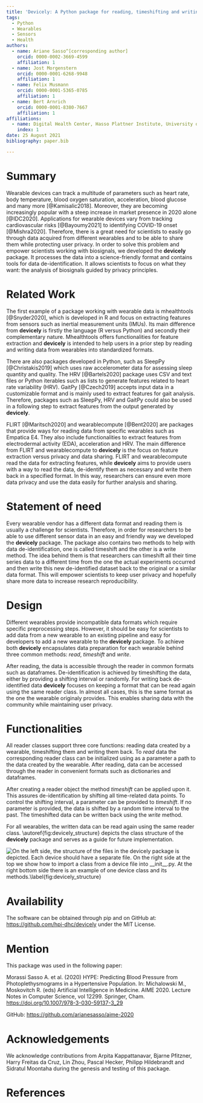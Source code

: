 ```yaml
---
title: 'Devicely: A Python package for reading, timeshifting and writing sensor data'
tags:
  - Python
  - Wearables
  - Sensors
  - Health
authors:
  - name: Ariane Sasso^[corresponding author]
    orcid: 0000-0002-3669-4599
    affiliation: 1
  - name: Jost Morgenstern
    orcid: 0000-0001-6268-9948
    affiliation: 1
  - name: Felix Musmann
    orcid: 0000-0001-5365-0785
    affiliation: 1
  - name: Bert Arnrich
    orcid: 0000-0001-8380-7667
    affiliation: 1
affiliations:
  - name: Digital Health Center, Hasso Plattner Institute, University of Potsdam
    index: 1
date: 25 August 2021
bibliography: paper.bib

---
```


# Summary

Wearable devices can track a multitude of parameters such as heart rate, body
temperature, blood oxygen saturation, acceleration, blood glucose and many more
[@Kamisalic2018]. Moreover, they are becoming increasingly popular with a
steep increase in market presence in 2020 alone [@IDC2020]. Applications
for wearable
devices vary from tracking cardiovascular risks [@Bayoumy2021] to identifying
COVID-19 onset [@Mishra2020]. Therefore, there is a great need for scientists to
easily go through data acquired from different wearables and to be able to share
them while protecting user privacy.
In order to solve this problem and empower scientists working with biosignals,
we developed the **devicely** package. It processes the data into a science-friendly
format and contains tools for data de-identification. It allows scientists to focus
on what they want: the analysis of biosignals guided by privacy principles.

# Related Work

The first example of a package working with wearable data is mhealthtools [@Snyder2020], which is developed in R and focus on
extracting features from sensors such as inertial measurement units (IMUs). Its main difference from **devicely**
is firstly the language (R versus Python) and secondly their complementary
nature. Mhealthtools offers functionalities for feature extraction and
**devicely** is
intended to help users in a prior step by reading and writing data from
wearables into standardized formats.

There are also packages developed in Python, such as SleepPy [@Christakis2019] which uses raw
accelerometer data for assessing sleep quantity and quality. The HRV [@Bartels2020] package uses CSV and text files or Python iterables such as lists to generate
features related to heart rate variability (HRV). GaitPy [@Czech2019] accepts input data in a
customizable format and is mainly used to extract features for gait analysis.
Therefore, packages such as SleepPy, HRV and GaitPy could also be used in a following step to extract features from the output generated by **devicely**.

FLIRT [@Maritsch2020] and wearablecompute [@Bent2020] are packages that provide ways for
reading data from specific wearables such as Empatica E4. They also
include functionalities to extract features from electrodermal activity (EDA),
acceleration and HRV. The main difference from FLIRT and wearablecompute to **devicely** is the
focus on feature extraction versus privacy and data sharing.
FLIRT and wearablecompute read the data for extracting features, while **devicely** aims to provide users with
a way to read the data, de-identify them as necessary and write them back in a specified format. In
this way, researchers can ensure even more data privacy and use the data easily
for further analysis and sharing.

# Statement of need

Every wearable vendor has a different data format and reading them is
usually a challenge for scientists. Therefore, in order for researchers to be able to use different sensor data in an easy and
friendly way we developed the **devicely** package. The package also contains two methods to help with data de-identification, one
is called timeshift and the other is a write method. The idea behind them is
that researchers can timeshift all their time series data to a different time from the one the
actual experiments occurred and then write this new de-identified dataset back to
the original or a similar data format. This will empower scientists to keep user privacy
and hopefully share more data to increase research reproducibility.

# Design

Different wearables provide incompatible data formats which require specific preprocessing steps.
However, it should be easy for scientists to add data from a new wearable to an
existing pipeline and easy for developers to add a new wearable to the
**devicely** package. To achieve both **devicely** encapsulates data preparation for
each wearable behind three common methods: _read_, _timeshift_ and _write_.

After reading, the data is accessible through the reader in common formats such as dataframes.
De-identification is achieved by timeshifting the data, either by providing a shifting interval or randomly.
For writing back de-identified data **devicely** focuses on keeping a format that can be read again using the same reader class.
In almost all cases, this is the same format as the one the wearable originaly provides.
This enables sharing data with the community while maintaining user privacy.

# Functionalities

All reader classes support three core functions: reading data created by a wearable, timeshifting them and writing them back.
To _read_ data the corresponding reader class can be initialized using as a
parameter a path to the data created by the wearable. After reading, data can
be accessed through the reader in convenient formats such as dictionaries
and dataframes.

After creating a reader object the method _timeshift_ can be applied upon it. This assures de-identification by shifting all time-related data points.
To control the shifting interval, a parameter can be provided to _timeshift_.
If no parameter is provided, the data is shifted by a random time interval to the past.
The timeshifted data can be written back using the _write_ method.

For all wearables, the written data can be read again using the same reader
class. \autoref{fig:devicely_structure} depicts the class structure of the **devicely**
package and serves as a guide for future implementation.

![On the left side, the structure of the files in the **devicely** package is
depicted. Each device should have a separate file. On the right side at the top
we show how to import a class from a device file into \_\_init\_\_.py. At the right bottom side there is
an example of one device class and its methods.\label{fig:devicely_structure}](devicely_structure.png)

# Availability

The software can be obtained through pip and on GitHub at:
https://github.com/hpi-dhc/devicely under the MIT License.

# Mention

This package was used in the following paper:

Morassi Sasso A. et al. (2020) HYPE: Predicting Blood Pressure from Photoplethysmograms in a Hypertensive Population. In: Michalowski M., Moskovitch R. (eds) Artificial Intelligence in Medicine. AIME 2020. Lecture Notes in Computer Science, vol 12299. Springer, Cham. https://doi.org/10.1007/978-3-030-59137-3_29

GitHub: https://github.com/arianesasso/aime-2020

# Acknowledgements

We acknowledge contributions from Arpita Kappattanavar, Bjarne Pfitzner, Harry Freitas da Cruz, Lin
Zhou, Pascal Hecker, Philipp Hildebrandt and Sidratul Moontaha during the genesis and testing of this package.

# References
